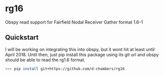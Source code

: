 # rg16


Obspy read support for Fairfield Nodal Receiver Gather format 1.6-1

Quickstart
---------

I will be working on integrating this into obspy, but it wont hit at least
until April 2018. Until then, just pip install this package using its git url
and obspy should be able to read the rg1.6 format.

```bash
>>> pip install git+https://github.com/d-chambers/rg16
```

